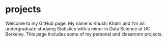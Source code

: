# projects
Welcome to my GitHub page. My name is Khushi Khatri and I'm an undergraduate studying Statistics with a minor in Data Science at UC Berkeley. This page includes some of my personal and classroom projects. 
